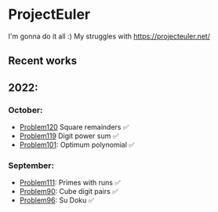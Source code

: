 # ProjectEuler
I'm gonna do it all :) 
My struggles with https://projecteuler.net/

## Recent works
## 2022:
### October:
- [Problem120](https://github.com/KubiakJakub01/ProjectEuler/blob/main/Problem120.py) Square remainders :white_check_mark:
- [Problem119](https://github.com/KubiakJakub01/ProjectEuler/blob/main/Problem119.py) Digit power sum :white_check_mark:
- [Problem101](https://github.com/KubiakJakub01/ProjectEuler/blob/main/Problem101.py): Optimum polynomial :white_check_mark:
### September:
- [Problem111](https://github.com/KubiakJakub01/ProjectEuler/blob/main/Problem111.py): Primes with runs :white_check_mark:
- [Problem90](https://github.com/KubiakJakub01/ProjectEuler/blob/main/Problem90.py): Cube digit pairs :white_check_mark:
- [Problem96](https://github.com/KubiakJakub01/ProjectEuler/blob/main/Problem96/Problem96.py): Su Doku :white_check_mark:

